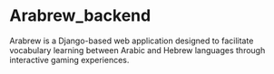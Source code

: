 # Arabrew_backend
Arabrew is a Django-based web application designed to facilitate vocabulary learning between Arabic and Hebrew languages through interactive gaming experiences.
